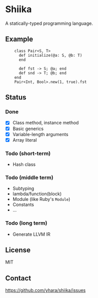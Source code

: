 # Shiika

A statically-typed programming language.

## Example

        class Pair<S, T>
          def initialize(@a: S, @b: T)
          end

          def fst -> S; @a; end
          def snd -> T; @b; end
        end
        Pair<Int, Bool>.new(1, true).fst

## Status

### Done

- [x] Class method, instance method
- [x] Basic generics
- [x] Variable-length arguments
- [x] Array literal

### Todo (short-term)

- Hash class

### Todo (middle term)

- Subtyping
- lambda/function(block)
- Module (like Ruby's `Module`)
- Constants
- ...

### Todo (long term)

- Generate LLVM IR

## License

MIT

## Contact

https://github.com/yhara/shiika/issues
